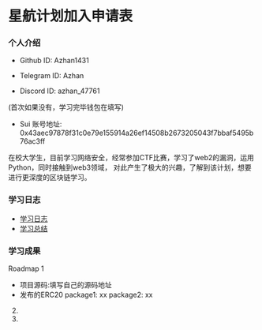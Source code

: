 # 星航计划加入申请表

### 个人介绍

* Github ID: Azhan1431
* Telegram ID: Azhan

* Discord ID: azhan_47761

(首次如果没有，学习完毕钱包在填写)
* Sui 账号地址: 0x43aec97878f31c0e79e155914a26ef14508b2673205043f7bbaf5495b76ac3ff

在校大学生，目前学习网络安全，经常参加CTF比赛，学习了web2的漏洞，运用Python，同时接触到web3领域，
对此产生了极大的兴趣，了解到该计划，想要进行更深度的区块链学习。

### 学习日志

- [学习日志](journal.md)
- [学习总结](summary.md)

### 学习成果

Roadmap  1  
- 项目源码:填写自己的源码地址
- 发布的ERC20
package1: xx
package2: xx


2.


3. 

